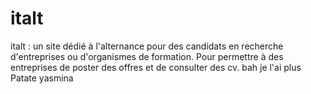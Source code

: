 # italt
italt : un site dédié à l'alternance pour des candidats en recherche d'entreprises ou d'organismes de formation.
Pour permettre à des entreprises de poster des offres et de consulter des cv.
bah je l'ai plus
Patate
yasmina
